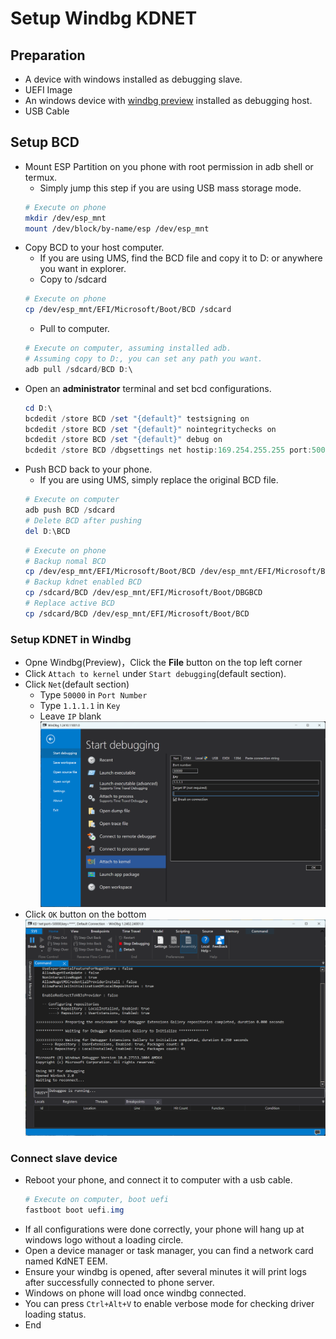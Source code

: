 # Setup Windbg KDNET

## Preparation
  - A device with windows installed as debugging slave.
  - UEFI Image
  - An windows device with [windbg preview](https://apps.microsoft.com/detail/9pgjgd53tn86) installed as debugging host.
  - USB Cable

## Setup BCD
  - Mount ESP Partition on you phone with root permission in adb shell or termux.
    + Simply jump this step if you are using USB mass storage mode.
    ```bash
    # Execute on phone
    mkdir /dev/esp_mnt
    mount /dev/block/by-name/esp /dev/esp_mnt
    ```
  - Copy BCD to your host computer.
    + If you are using UMS, find the BCD file and copy it to D: or anywhere you want in explorer.
    + Copy to /sdcard
    ```bash
    # Execute on phone
    cp /dev/esp_mnt/EFI/Microsoft/Boot/BCD /sdcard
    ```
    + Pull to computer.
    ```powershell
    # Execute on computer, assuming installed adb.
    # Assuming copy to D:, you can set any path you want.
    adb pull /sdcard/BCD D:\
    ```
  - Open an **administrator** terminal and set bcd configurations.
    ```powershell
    cd D:\
    bcdedit /store BCD /set "{default}" testsigning on
    bcdedit /store BCD /set "{default}" nointegritychecks on
    bcdedit /store BCD /set "{default}" debug on 
    bcdedit /store BCD /dbgsettings net hostip:169.254.255.255 port:50000 key:1.1.1.1
    ```
  - Push BCD back to your phone.
    + If you are using UMS, simply replace the original BCD file.
    ```powershell
    # Execute on computer
    adb push BCD /sdcard
    # Delete BCD after pushing
    del D:\BCD
    ```
    ```bash
    # Execute on phone
    # Backup nomal BCD
    cp /dev/esp_mnt/EFI/Microsoft/Boot/BCD /dev/esp_mnt/EFI/Microsoft/Boot/NMBCD
    # Backup kdnet enabled BCD
    cp /sdcard/BCD /dev/esp_mnt/EFI/Microsoft/Boot/DBGBCD
    # Replace active BCD
    cp /sdcard/BCD /dev/esp_mnt/EFI/Microsoft/Boot/BCD
    ```

### Setup KDNET in Windbg
  - Opne Windbg(Preview)，Click the **File** button on the top left corner
  - Click `Attach to kernel` under `Start debugging`(default section).
  - Click `Net`(default section)
    + Type `50000` in `Port Number`
    + Type `1.1.1.1` in `Key`
    + Leave `IP` blank
  ![Windbg Configuration Kdnet](Resources/SetupKDNET/WindbgConfiguration.png)
  - Click `OK` button on the bottom
  ![Kdnet waiting for connection](Resources/SetupKDNET/KdNetWaiting.png)

### Connect slave device
  - Reboot your phone, and connect it to computer with a usb cable.
    ```powershell
    # Execute on computer, boot uefi
    fastboot boot uefi.img
    ```
  - If all configurations were done correctly, your phone will hang up at windows logo without a loading circle.
  - Open a device manager or task manager, you can find a network card named KdNET EEM.
  - Ensure your windbg is opened, after several minutes it will print logs after successfully connected to phone server.
  - Windows on phone will load once windbg connected.
  - You can press `Ctrl+Alt+V` to enable verbose mode for checking driver loading status.
  - End
  